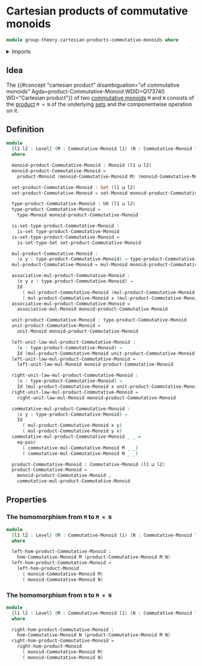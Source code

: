 # Cartesian products of commutative monoids

```agda
module group-theory.cartesian-products-commutative-monoids where
```

<details><summary>Imports</summary>

```agda
open import foundation.dependent-pair-types
open import foundation.equality-cartesian-product-types
open import foundation.identity-types
open import foundation.sets
open import foundation.universe-levels

open import group-theory.cartesian-products-monoids
open import group-theory.commutative-monoids
open import group-theory.homomorphisms-commutative-monoids
open import group-theory.monoids
```

</details>

## Idea

The
{{#concept "cartesian product" disambiguation="of commutative monoids" Agda=product-Commutative-Monoid WDID=Q173740 WD="Cartesian product"}}
of two [commutative monoids](group-theory.commutative-monoids.md) `M` and `N`
consists of the [product](foundation.cartesian-products.md) `M × N` of the
underlying [sets](foundation.sets.md) and the componentwise operation on it.

## Definition

```agda
module _
  {l1 l2 : Level} (M : Commutative-Monoid l1) (N : Commutative-Monoid l2)
  where

  monoid-product-Commutative-Monoid : Monoid (l1 ⊔ l2)
  monoid-product-Commutative-Monoid =
    product-Monoid (monoid-Commutative-Monoid M) (monoid-Commutative-Monoid N)

  set-product-Commutative-Monoid : Set (l1 ⊔ l2)
  set-product-Commutative-Monoid = set-Monoid monoid-product-Commutative-Monoid

  type-product-Commutative-Monoid : UU (l1 ⊔ l2)
  type-product-Commutative-Monoid =
    type-Monoid monoid-product-Commutative-Monoid

  is-set-type-product-Commutative-Monoid :
    is-set type-product-Commutative-Monoid
  is-set-type-product-Commutative-Monoid =
    is-set-type-Set set-product-Commutative-Monoid

  mul-product-Commutative-Monoid :
    (x y : type-product-Commutative-Monoid) → type-product-Commutative-Monoid
  mul-product-Commutative-Monoid = mul-Monoid monoid-product-Commutative-Monoid

  associative-mul-product-Commutative-Monoid :
    (x y z : type-product-Commutative-Monoid) →
    Id
      ( mul-product-Commutative-Monoid (mul-product-Commutative-Monoid x y) z)
      ( mul-product-Commutative-Monoid x (mul-product-Commutative-Monoid y z))
  associative-mul-product-Commutative-Monoid =
    associative-mul-Monoid monoid-product-Commutative-Monoid

  unit-product-Commutative-Monoid : type-product-Commutative-Monoid
  unit-product-Commutative-Monoid =
    unit-Monoid monoid-product-Commutative-Monoid

  left-unit-law-mul-product-Commutative-Monoid :
    (x : type-product-Commutative-Monoid) →
    Id (mul-product-Commutative-Monoid unit-product-Commutative-Monoid x) x
  left-unit-law-mul-product-Commutative-Monoid =
    left-unit-law-mul-Monoid monoid-product-Commutative-Monoid

  right-unit-law-mul-product-Commutative-Monoid :
    (x : type-product-Commutative-Monoid) →
    Id (mul-product-Commutative-Monoid x unit-product-Commutative-Monoid) x
  right-unit-law-mul-product-Commutative-Monoid =
    right-unit-law-mul-Monoid monoid-product-Commutative-Monoid

  commutative-mul-product-Commutative-Monoid :
    (x y : type-product-Commutative-Monoid) →
    Id
      ( mul-product-Commutative-Monoid x y)
      ( mul-product-Commutative-Monoid y x)
  commutative-mul-product-Commutative-Monoid _ _ =
    eq-pair
      ( commutative-mul-Commutative-Monoid M _ _)
      ( commutative-mul-Commutative-Monoid N _ _)

  product-Commutative-Monoid : Commutative-Monoid (l1 ⊔ l2)
  product-Commutative-Monoid =
    monoid-product-Commutative-Monoid ,
    commutative-mul-product-Commutative-Monoid
```

## Properties

### The homomorphism from `M` to `M × N`

```agda
module _
  {l1 l2 : Level} (M : Commutative-Monoid l1) (N : Commutative-Monoid l2)
  where

  left-hom-product-Commutative-Monoid :
    hom-Commutative-Monoid M (product-Commutative-Monoid M N)
  left-hom-product-Commutative-Monoid =
    left-hom-product-Monoid
      ( monoid-Commutative-Monoid M)
      ( monoid-Commutative-Monoid N)
```

### The homomorphism from `N` to `M × N`

```agda
module _
  {l1 l2 : Level} (M : Commutative-Monoid l1) (N : Commutative-Monoid l2)
  where

  right-hom-product-Commutative-Monoid :
    hom-Commutative-Monoid N (product-Commutative-Monoid M N)
  right-hom-product-Commutative-Monoid =
    right-hom-product-Monoid
      ( monoid-Commutative-Monoid M)
      ( monoid-Commutative-Monoid N)
```
